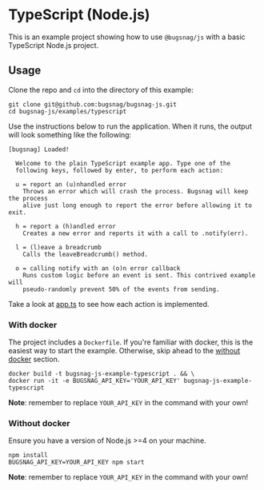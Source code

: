 # TypeScript (Node.js)

This is an example project showing how to use `@bugsnag/js` with a basic TypeScript Node.js project.

## Usage

Clone the repo and `cd` into the directory of this example:

```
git clone git@github.com:bugsnag/bugsnag-js.git
cd bugsnag-js/examples/typescript
```

Use the instructions below to run the application. When it runs, the output will look something like the following:

```
[bugsnag] Loaded!

  Welcome to the plain TypeScript example app. Type one of the
  following keys, followed by enter, to perform each action:

  u = report an (u)nhandled error
    Throws an error which will crash the process. Bugsnag will keep the process
    alive just long enough to report the error before allowing it to exit.

  h = report a (h)andled error
    Creates a new error and reports it with a call to .notify(err).

  l = (l)eave a breadcrumb
    Calls the leaveBreadcrumb() method.

  o = calling notify with an (o)n error callback
    Runs custom logic before an event is sent. This contrived example will
    pseudo-randomly prevent 50% of the events from sending.
```

Take a look at [app.ts](app.ts) to see how each action is implemented.

### With docker

The project includes a `Dockerfile`. If you're familiar with docker, this is the easiest way to start the example. Otherwise, skip ahead to the [without docker](#without-docker) section.

```
docker build -t bugsnag-js-example-typescript . && \
docker run -it -e BUGSNAG_API_KEY='YOUR_API_KEY' bugsnag-js-example-typescript
```

__Note__: remember to replace `YOUR_API_KEY` in the command with your own!

### Without docker

Ensure you have a version of Node.js >=4 on your machine.

```
npm install
BUGSNAG_API_KEY=YOUR_API_KEY npm start
```
__Note__: remember to replace `YOUR_API_KEY` in the command with your own!
